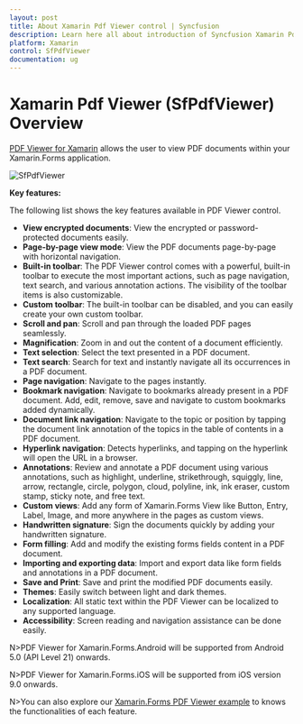 ```yaml
---
layout: post
title: About Xamarin Pdf Viewer control | Syncfusion
description: Learn here all about introduction of Syncfusion Xamarin Pdf Viewer (SfPdfViewer) control, its elements and more.
platform: Xamarin
control: SfPdfViewer
documentation: ug
---
```


# Xamarin Pdf Viewer (SfPdfViewer) Overview

[PDF Viewer for Xamarin](https://www.syncfusion.com/xamarin-ui-controls/xamarin-pdf-viewer) allows the user to view PDF documents within your Xamarin.Forms application. 

![SfPdfViewer](pdfviewer_images/pdfviewer.png)

**Key features:**

The following list shows the key features available in PDF Viewer control.

* **View encrypted documents**: View the encrypted or password-protected documents easily.
* **Page-by-page view mode**: View the PDF documents page-by-page with horizontal navigation.
* **Built-in toolbar**: The PDF Viewer control comes with a powerful, built-in toolbar to execute the most important actions, such as page navigation, text search, and various annotation actions. The visibility of the toolbar items is also customizable. 
* **Custom toolbar**: The built-in toolbar can be disabled, and you can easily create your own custom toolbar. 
* **Scroll and pan**: Scroll and pan through the loaded PDF pages seamlessly.
* **Magnification**: Zoom in and out the content of a document efficiently.
* **Text selection**: Select the text presented in a PDF document.
* **Text search**: Search for text and instantly navigate all its occurrences in a PDF document.
* **Page navigation**: Navigate to the pages instantly.
* **Bookmark navigation**: Navigate to bookmarks already present in a PDF document. Add, edit, remove, save and navigate to custom bookmarks added dynamically. 
* **Document link navigation**: Navigate to the topic or position by tapping the document link annotation of the topics in the table of contents in a PDF document.
* **Hyperlink navigation**: Detects hyperlinks, and tapping on the hyperlink will open the URL in a browser.
* **Annotations**: Review and annotate a PDF document using various annotations, such as highlight, underline, strikethrough, squiggly, line, arrow, rectangle, circle, polygon, cloud, polyline, ink, ink eraser, custom stamp, sticky note, and free text.
* **Custom views**: Add any form of Xamarin.Forms View like Button, Entry, Label, Image, and more anywhere in the pages as custom views.
* **Handwritten signature**: Sign the documents quickly by adding your handwritten signature.
* **Form filling**: Add and modify the existing forms fields content in a PDF document.
* **Importing and exporting data**: Import and export data like form fields and annotations in a PDF document.
* **Save and Print**: Save and print the modified PDF documents easily.
* **Themes**: Easily switch between light and dark themes.
* **Localization**: All static text within the PDF Viewer can be localized to any supported language.
* **Accessibility**: Screen reading and navigation assistance can be done easily.

N>PDF Viewer for Xamarin.Forms.Android will be supported from Android 5.0 (API Level 21) onwards.

N>PDF Viewer for Xamarin.Forms.iOS will be supported from iOS version 9.0 onwards.

N>You can also explore our [Xamarin.Forms PDF Viewer example](https://github.com/syncfusion/xamarin-demos/tree/master/Forms/PdfViewer) to knows the functionalities of each feature.